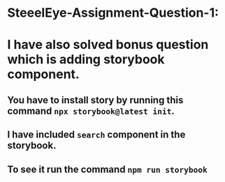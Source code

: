 # SteeelEye-Assignment-Question-1:

# I have also solved bonus question which is adding storybook component.
## You have to install story by running this command `npx storybook@latest init`.
## I have included `search` component in the storybook.
## To see it run the command `npm run storybook`
